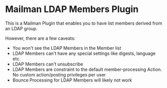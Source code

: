 # Mailman LDAP Members Plugin

This is a Mailman Plugin that enables you to have list members derived from an LDAP
group.

However, there are a few caveats: 
- You won't see the LDAP Members in the Member list
- LDAP Members can't have any special settings like digests, language etc.
- LDAP Members can't unsubscribe
- LDAP Members are constraint to the default member-processing Action. No custom action/posting privileges per user
- Bounce Processing for LDAP Members will likely not work